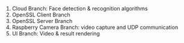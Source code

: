 1. Cloud Branch: Face detection & recognition algorithms   
2. OpenSSL Client Branch  
3. OpenSSL Server Branch  
3. Raspberry Camera Branch: video capture and UDP communication   
4. UI Branch: Video & result rendering  
